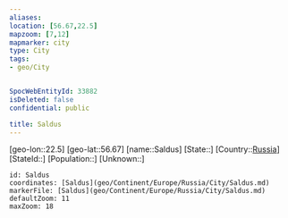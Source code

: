 ```yaml
---
aliases: 
location: [56.67,22.5]
mapzoom: [7,12] 
mapmarker: city 
type: City
tags:
- geo/City


SpocWebEntityId: 33882
isDeleted: false
confidential: public

title: Saldus
---
```

[geo-lon::22.5]
[geo-lat::56.67]
[name::Saldus]
[State::]
[Country::[Russia](geo/Continent/Europe/Russia.md)]
[StateId::]
[Population::]
[Unknown::]


```leaflet
id: Saldus
coordinates: [Saldus](geo/Continent/Europe/Russia/City/Saldus.md)
markerFile: [Saldus](geo/Continent/Europe/Russia/City/Saldus.md)
defaultZoom: 11 
maxZoom: 18
```


